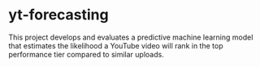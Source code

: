 # yt-forecasting
This project develops and evaluates a predictive machine learning model that estimates the likelihood a YouTube video will rank in the top performance tier compared to similar uploads.
